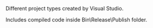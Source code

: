 Different project types created by Visual Studio.

Includes compiled code inside Bin\Release\Publish folder.
